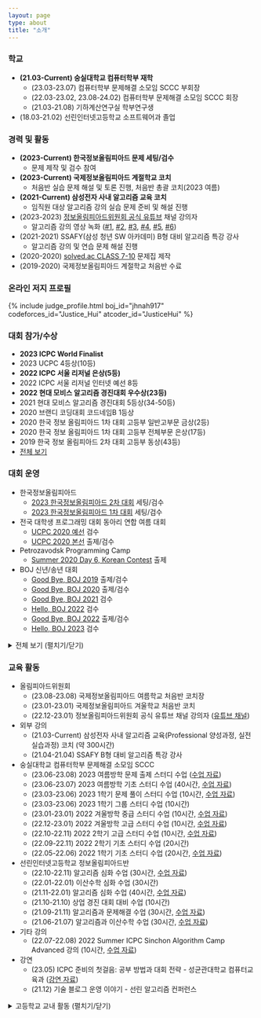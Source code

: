 ```yaml
---
layout: page
type: about
title: "소개"
---
```


### 학교
* **(21.03-Current) 숭실대학교 컴퓨터학부 재학**
  * (23.03-23.07) 컴퓨터학부 문제해결 소모임 SCCC 부회장
  * (22.03-23.02, 23.08-24.02) 컴퓨터학부 문제해결 소모임 SCCC 회장
  * (21.03-21.08) 기하계산연구실 학부연구생
* (18.03-21.02) 선린인터넷고등학교 소프트웨어과 졸업

### 경력 및 활동
* **(2023-Current) 한국정보올림피아드 문제 세팅/검수**
  * 문제 제작 및 검수 참여
* **(2023-Current) 국제정보올림피아드 계절학교 코치**
  * 처음반 실습 문제 해설 및 토론 진행, 처음반 총괄 코치(2023 여름)
* **(2021-Current) 삼성전자 사내 알고리즘 교육 코치**
  * 임직원 대상 알고리즘 강의 실습 문제 준비 및 해설 진행
* (2023-2023) [정보올림피아드위원회 공식 유튜브](https://www.youtube.com/@ioikorea5159) 채널 강의자
  * 알고리즘 강의 영상 녹화 ([#1](https://youtu.be/8cSjBQtqEXY), [#2](https://youtu.be/BqqjWGPXNaQ), [#3](https://youtu.be/MKkIbMPggGY), [#4](https://youtu.be/Iv-KOgzQ-G8), [#5](https://youtu.be/XTY9a4W5t98), [#6](https://youtu.be/e7XnAlaD3TI))
* (2021-2021) SSAFY(삼성 청년 SW 아카데미) B형 대비 알고리즘 특강 강사
  * 알고리즘 강의 및 연습 문제 해설 진행
* (2020-2020) [solved.ac CLASS 7-10](https://solved.ac/class) 문제집 제작
* (2019-2020) 국제정보올림피아드 계절학교 처음반 수료

### 온라인 저지 프로필
{% include judge_profile.html boj_id="jhnah917" codeforces_id="Justice_Hui" atcoder_id="JusticeHui" %}

### 대회 참가/수상
* **2023 ICPC World Finalist**
* 2023 UCPC 4등상(10등)
* **2022 ICPC 서울 리저널 은상(5등)**
* 2022 ICPC 서울 리저널 인터넷 예선 8등
* **2022 현대 모비스 알고리즘 경진대회 우수상(23등)**
* 2021 현대 모비스 알고리즘 경진대회 5등상(34-50등)
* 2020 브랜디 코딩대회 코드네임B 1등상
* 2020 한국 정보 올림피아드 1차 대회 고등부 일반고부문 금상(2등)
* 2020 한국 정보 올림피아드 1차 대회 고등부 전체부문 은상(17등)
* 2019 한국 정보 올림피아드 2차 대회 고등부 동상(43등)
* [전체 보기](/about/award/)

### 대회 운영
* 한국정보올림피아드
  * [2023 한국정보올림피아드 2차 대회](https://koi.or.kr/koi/2023/2/) 세팅/검수
  * [2023 한국정보올림피아드 1차 대회](https://koi.or.kr/koi/2023/1/) 세팅/검수
* 전국 대학생 프로그래밍 대회 동아리 연합 여름 대회
  * [UCPC 2020 예선](http://icpc.me/c/521) 검수
  * [UCPC 2020 본선](http://icpc.me/c/524) 출제/검수
* Petrozavodsk Programming Camp
  * [Summer 2020 Day 6, Korean Contest](https://official.contest.yandex.com/ptz-summer-2020/contest/19421/standings/) 출제
* BOJ 신년/송년 대회
  * [Good Bye, BOJ 2019](http://icpc.me/c/497) 출제/검수
  * [Good Bye, BOJ 2020](http://icpc.me/c/578) 출제/검수
  * [Good Bye, BOJ 2021](http://icpc.me/c/744) 검수
  * [Hello, BOJ 2022](http://icpc.me/c/753) 검수
  * [Good Bye, BOJ 2022](http://icpc.me/c/928) 출제/검수
  * [Hello, BOJ 2023](http://icpc.me/c/936) 검수

<details markdown="1">
<summary>전체 보기 (펼치기/닫기)</summary>
<ul>
  {% for item in site.data.contest %}
    <li>
      ({{ item.date }}) {{ item.name }} {{ item.role }} ({% if item.link %}<a href="{{ item.link }}">{% endif %}{{ item.site }}{% if item.link %}</a>{% endif %})
    </li>
  {% endfor %}
</ul>
</details>

### 교육 활동
* 올림피아드위원회
  * (23.08-23.08) 국제정보올림피아드 여름학교 처음반 코치장
  * (23.01-23.01) 국제정보올림피아드 겨울학교 처음반 코치
  * (22.12-23.01) 정보올림피아드위원회 공식 유튜브 채널 강의자 ([유튜브 채널](https://www.youtube.com/@ioikorea5159))
* 외부 강의
  * (21.03-Current) 삼성전자 사내 알고리즘 교육(Professional 양성과정, 실전실습과정) 코치 (약 300시간)
  * (21.04-21.04) SSAFY B형 대비 알고리즘 특강 강사
* 숭실대학교 컴퓨터학부 문제해결 소모임 SCCC
  * (23.06-23.08) 2023 여름방학 문제 출제 스터디 수업 ([수업 자료](https://github.com/justiceHui/SSU-SCCC-Study/tree/master/2023-summer-problem-setting))
  * (23.06-23.07) 2023 여름방학 기초 스터디 수업 (40시간, [수업 자료](https://github.com/justiceHui/SSU-SCCC-Study/tree/master/2023-summer-basic))
  * (23.03-23.06) 2023 1학기 문제 풀이 스터디 수업 (10시간, [수업 자료](https://github.com/justiceHui/SSU-SCCC-Study/tree/master/2023-spring-problem-solving))
  * (23.03-23.06) 2023 1학기 그룹 스터디 수업 (10시간)
  * (23.01-23.01) 2022 겨울방학 중급 스터디 수업 (10시간, [수업 자료](https://github.com/justiceHui/SSU-SCCC-Study/tree/master/2022-winter-intermediate))
  * (22.12-23.01) 2022 겨울방학 고급 스터디 수업 (10시간, [수업 자료](https://github.com/justiceHui/SSU-SCCC-Study/tree/master/2022-winter-adv))
  * (22.10-22.11) 2022 2학기 고급 스터디 수업 (10시간, [수업 자료](https://github.com/justiceHui/SSU-SCCC-Study/tree/master/2022-autumn-adv))
  * (22.09-22.11) 2022 2학기 기초 스터디 수업 (20시간)
  * (22.05-22.06) 2022 1학기 기초 스터디 수업 (20시간, [수업 자료](https://github.com/justiceHui/SSU-SCCC-Study/tree/master/2022-spring-basic))
* 선린인터넷고등학교 정보올림피아드반
  * (22.10-22.11) 알고리즘 심화 수업 (30시간, [수업 자료](https://github.com/justiceHui/Sunrin-SHARC/tree/master/2022-2nd))
  * (22.01-22.01) 이산수학 심화 수업 (30시간)
  * (21.11-22.01) 알고리즘 심화 수업 (40시간, [수업 자료](https://github.com/justiceHui/Sunrin-SHARC/tree/master/2021-2nd))
  * (21.10-21.10) 상업 경진 대회 대비 수업 (10시간)
  * (21.09-21.11) 알고리즘과 문제해결 수업 (30시간, [수업 자료](https://github.com/justiceHui/Sunrin-SHARC/tree/master/2021-2nd))
  * (21.06-21.07) 알고리즘과 이산수학 수업 (30시간, [수업 자료](https://github.com/justiceHui/Sunrin-SHARC/tree/master/2021-1st))
* 기타 강의
  * (22.07-22.08) 2022 Summer ICPC Sinchon Algorithm Camp Advanced 강의 (10시간, [수업 자료](https://github.com/justiceHui/SSU-SCCC-Study/tree/master/2022-summer-sinchon-intermediate))
* 강연
  * (23.05) ICPC 준비의 첫걸음: 공부 방법과 대회 전략 - 성균관대학교 컴퓨터교육과 ([강연 자료](/etc/2023/05/30/icpc-preparation/))
  * (21.12) 기술 블로그 운영 이야기 - 선린 알고리즘 컨퍼런스

<details markdown="1">
<summary>고등학교 교내 활동 (펼치기/닫기)</summary>
<ul>
<li>(20.08-20.12) 선린인터넷고등학교 정보올림피아드반 <b>KOI 대비</b> 수업 (<a href = "https://github.com/justiceHui/Sunrin-SHARC/tree/master/2020-2nd">수업 자료</a>)</li>
<li>(20.08-20.08) 선린인터넷고등학교 정보올림피아드반 <b>고급 알고리즘</b> 수업 (<a href = "https://github.com/justiceHui/Sunrin-SHARC/tree/master/2020-Summer">수업 자료</a>)</li>
<li>(20.02-20.08) 선린인터넷고등학교 정보올림피아드반 고급 알고리즘 교재 집필</li>
<li>(19.09-19.09) 소프트웨어 나눔축제(SSF 2019) 코딩 캠프 조교</li>
<li>(19.08-19.09) 소프트웨어 나눔축제(SSF 2019) 코딩 캠프 교재 집필</li>
<li>(19.05-19.07) 선린인터넷고등학교 프로그래밍 동아리(Unifox) 기초 자료구조/알고리즘 수업</li>
<li>(19.04-19.05) 선린인터넷고등학교 정보올림피아드반 KOI 1차 대비 수업</li>
<li>(19.01-19.01) 선린인터넷고등학교 신입생 특별 교육 조교</li>
<li>(18.12-19.01) 선린인터넷고등학교 신입생 특별 교육 연습 문제 출제/검수/해설</li>
<li>(18.09-18.11) 선린인터넷고등학교 알고리즘 스터디(Logic) 기초 알고리즘 수업</li>
<li>(18.09-18.09) 교육 봉사 동아리(Hello Coding) 코딩 캠프 C언어 수업</li>
<li>(18.09-18.09) 소프트웨어 나눔축제(SSF 2018) 코딩 캠프 조교</li>
</ul>
</details>

